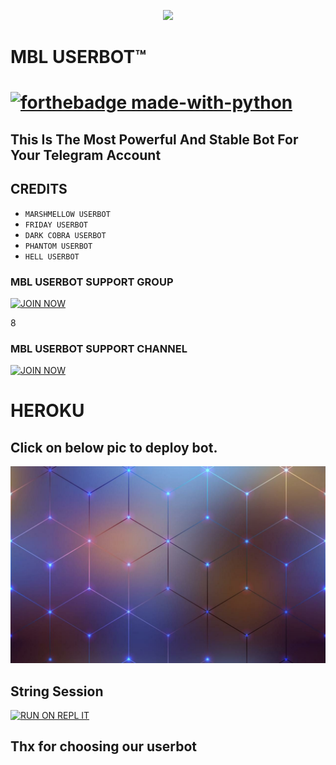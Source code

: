 
<p align="center">
<img src="https://telegra.ph/file/ed67b486d36732940275c.jpg" </p>

 </p>
<p align="center"><h1>MBL USERBOT™<h1>

[![forthebadge made-with-python](https://camo.githubusercontent.com/5392ad6fb7875a2520001270f08309896b6cb25d/687474703a2f2f466f7254686542616467652e636f6d2f696d616765732f6261646765732f6d6164652d776974682d707974686f6e2e737667)](https://www.python.org/)

## This Is The Most Powerful And Stable Bot For Your Telegram Account 

## CREDITS 
 - `MARSHMELLOW USERBOT`
 - `FRIDAY USERBOT`
 - `DARK COBRA USERBOT`
 - `PHANTOM USERBOT`
 - `HELL USERBOT`





### MBL USERBOT SUPPORT GROUP






<p align="centre"><a href="https://t.me/MBL_GANG_SUPORT_GROUP?template=https://t.me/MBL_GANG_SUPORT_GROUP"> <img src="https://telegra.ph/file/099fb8fae24dfcc0c326e.jpg" alt="JOIN NOW "/></a></p>



8
### MBL USERBOT SUPPORT CHANNEL






<p align="centre"><a href="https://t.me/MBL_GANG_USER_BOT?template=https://t.me/MBL_GANG_USER_BOT"> <img src="https://telegra.ph/file/099fb8fae24dfcc0c326e.jpg" alt="JOIN NOW "/></a></p>





# HEROKU
## Click on below pic to deploy bot.
<a href="https://dashboard.heroku.com/new?template=https://github.com/MBL-USERBOT/MBL-USERBOT.git"><img src="./Resources/IMG_20201215_223326_556.jpg"></a>

## String Session 



<p align="centre"><a href="https://repl.it/join/hrymuyfy-mrspidy098/?template=https://repl.it/join/hrymuyfy-mrspidy098"> <img src="https://telegra.ph/file/815e018dc949131ed9118.jpg" alt="RUN ON REPL IT " width="200" height="200.200"/></a></p>


## Thx for choosing our userbot



























